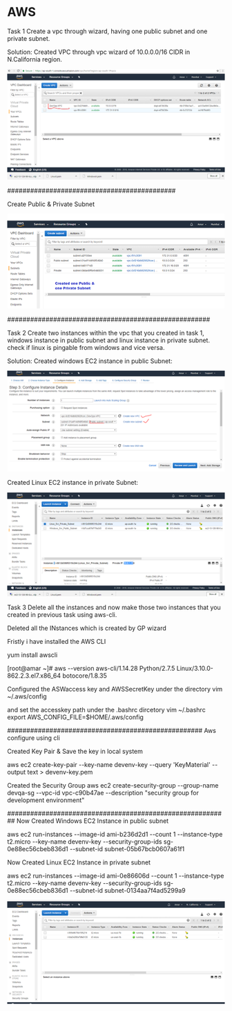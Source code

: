 # AWS


Task 1
Create a vpc through wizard, having one public subnet and one private subnet.

Solution: 
      Created VPC through vpc wizard of 10.0.0.0/16 CIDR in N.California region.

![VPCcreate_Wizard1](https://github.com/amarchauhan7866/AWS/blob/master/AWS/Media/Day1/VPCcreate_Wizard1.PNG)

############################################

Create Public & Private Subnet

![VPC_Subnet2](https://github.com/amarchauhan7866/AWS/blob/master/AWS/Media/Day1/VPC_Subnet2.PNG)


#####################################################

Task 2
Create two instances within the vpc that you created in task 1, windows instance in public subnet and linux instance in private subnet. check if linux is pingable from windows and vice versa.

Solution: 
 Created windows EC2 instance in public Subnet:
 
 ![Windows](https://github.com/amarchauhan7866/AWS/blob/master/AWS/Media/Day1/Windows%20Configuration_1.PNG)
 
 Created Linux EC2 instance in private Subnet:
 
 ![LinuxWindows](https://github.com/amarchauhan7866/AWS/blob/master/AWS/Media/Day1/VPC_Installation_.PNG)
 
 Task 3
Delete all the instances and now make those two instances that you created in previous task using aws-cli.

Deleted all the INstances which is created by GP wizard

Fristly i have installed the AWS CLI

yum install awscli

[root@amar ~]#  aws --version
aws-cli/1.14.28 Python/2.7.5 Linux/3.10.0-862.2.3.el7.x86_64 botocore/1.8.35

Configured the ASWaccess key and AWSSecretKey under the directory
vim  ~/.aws/config

and set the accesskey path under the .bashrc dircetory 
vim ~/.bashrc
export AWS_CONFIG_FILE=$HOME/.aws/config

###################################################
Aws configure using cli

Created Key Pair & Save the key in local system

 aws ec2 create-key-pair --key-name devenv-key --query 'KeyMaterial' --output text > devenv-key.pem

Created the Security Group
 aws ec2 create-security-group --group-name devqa-sg --vpc-id vpc-c90b47ae --description "security group for development environment"
 
 
 ##########################################################
Now Created Windows EC2 Instance in public subnet

aws ec2 run-instances --image-id ami-b236d2d1 --count 1 --instance-type t2.micro --key-name devenv-key --security-group-ids sg-0e88ec56cbeb836d1 --subnet-id subnet-05b67bcb0607a61f1

Now Created Linux EC2 Instance in private subnet

aws ec2 run-instances --image-id ami-0e86606d --count 1 --instance-type t2.micro --key-name devenv-key --security-group-ids sg-0e88ec56cbeb836d1 --subnet-id subnet-0134aa7f4ad5299a9

![CLIoutput](https://github.com/amarchauhan7866/AWS/blob/master/AWS/Media/Day1/CLI%20Mode%20Create%20Vm.PNG)

 
